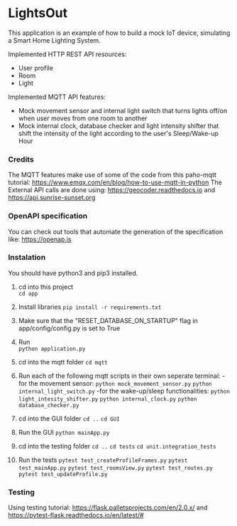 # LightsOut

This application is an example of how to build a mock IoT device, simulating a Smart Home Lighting System.

Implemented HTTP REST API resources:

* User profile
* Room
* Light

Implemented MQTT API features:

* Mock movement sensor and internal light switch that turns lights off/on when user moves from one room to another
* Mock internal clock, database checker and light intensity shifter that shift the intensity of the light according to the user's Sleep/Wake-up Hour
### Credits
The MQTT features make use of some of the code from this paho-mqtt tutorial: https://www.emqx.com/en/blog/how-to-use-mqtt-in-python
The External API calls are done using: https://geocoder.readthedocs.io and https://api.sunrise-sunset.org

### OpenAPI specification

You can check out tools that automate the generation of the specification like:
https://openap.is

### Instalation

You should have python3 and pip3 installed. 

1. cd into this project  
`cd app`

2. Install libraries
`pip install -r requirements.txt`

3. Make sure that the "RESET_DATABASE_ON_STARTUP" flag in app/config/config.py is set to True
   
4. Run  
`python application.py`

5. cd into the mqtt folder
`cd mqtt`

6. Run each of the following mqtt scripts in their own seperate terminal:
    -for the movement sensor:
    `python mock_movement_sensor.py`
    `python internal_light_switch.py`
    -for the wake-up/sleep functionalities:
    `python light_intesity_shifter.py`
    `python internal_clock.py`
    `python database_checker.py`

7. cd into the GUI folder
`cd ..`
`cd GUI`

8. Run the GUI
`python mainApp.py`

9. cd into the testing folder
`cd ..`
`cd tests`
`cd unit.integration_tests`

10. Run the tests
`pytest test_createProfileFrames.py`
`pytest test_mainApp.py`
`pytest test_roomsView.py`
`pytest test_routes.py`
`pytest test_updateProfile.py`

### Testing
Using testing tutorial: https://flask.palletsprojects.com/en/2.0.x/ and https://pytest-flask.readthedocs.io/en/latest/#